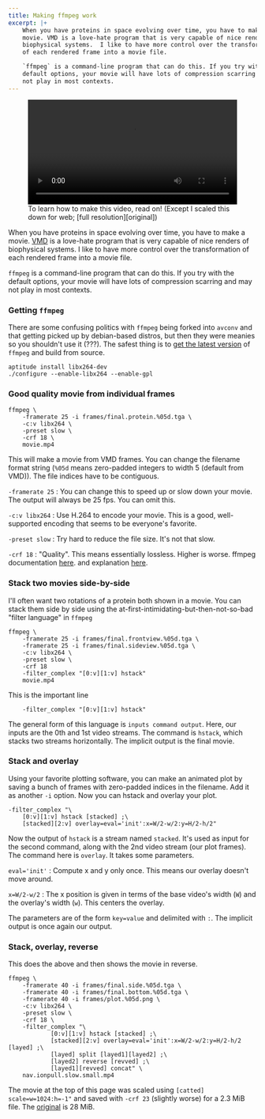 ```yaml
---
title: Making ffmpeg work
excerpt: |+
    When you have proteins in space evolving over time, you have to make a
    movie. VMD is a love-hate program that is very capable of nice renders of
    biophysical systems.  I like to have more control over the transformation
    of each rendered frame into a movie file.

    `ffmpeg` is a command-line program that can do this. If you try with the
    default options, your movie will have lots of compression scarring and may
    not play in most contexts.
---
```


<figure class="figure">
<video width="100%" controls>
    <source src="https://www.dropbox.com/s/j36tdxqcwv1k5yl/nav.ionpull.slow.small.mp4?dl=1" type="video/mp4">
Your browser does not support the video tag.
</video>
<figcaption class="figure-caption" markdown="1">
To learn how to make this video, read on!
(Except I scaled this down for web; [full resolution][original])
</figcaption>
</figure>

When you have proteins in space evolving over time, you have to make a
movie. [VMD] is a love-hate program that is very capable of nice renders of
biophysical systems.  I like to have more control over the transformation
of each rendered frame into a movie file.

`ffmpeg` is a command-line program that can do this. If you try with the
default options, your movie will have lots of compression scarring and may
not play in most contexts.

[VMD]: http://www.ks.uiuc.edu/Research/vmd/

### Getting `ffmpeg`

There are some confusing politics with `ffmpeg` being forked into `avconv`
and that getting picked up by debian-based distros, but then they were
meanies so you shouldn't use it (???). The safest thing is to [get the
latest version][ffmpeg] of `ffmpeg` and build from source.

    aptitude install libx264-dev
    ./configure --enable-libx264 --enable-gpl

[ffmpeg]: https://www.ffmpeg.org/

### Good quality movie from individual frames

    ffmpeg \
        -framerate 25 -i frames/final.protein.%05d.tga \
        -c:v libx264 \
        -preset slow \
        -crf 18 \
        movie.mp4

This will make a movie from VMD frames. You can change the filename format
string (`%05d` means zero-padded integers to width 5 (default from VMD)).
The file indices have to be contiguous.

`-framerate 25`
:   You can change this to speed up or slow down your movie. The output
    will always be 25 fps. You can omit this.

`-c:v libx264`
:   Use H.264 to encode your movie. This is a good, well-supported encoding
    that seems to be everyone's favorite.

`-preset slow`
:   Try hard to reduce the file size. It's not that slow.

`-crf 18`
:   "Quality". This means essentially lossless. Higher is worse.
    ffmpeg documentation
    [here](https://www.ffmpeg.org/ffmpeg-codecs.html#toc-Options-23).
    and explanation [here](http://slhck.info/articles/crf).

### Stack two movies side-by-side

I'll often want two rotations of a protein both shown in a movie. You can
stack them side by side using the at-first-intimidating-but-then-not-so-bad
"filter language" in `ffmpeg`


    ffmpeg \
        -framerate 25 -i frames/final.frontview.%05d.tga \
        -framerate 25 -i frames/final.sideview.%05d.tga \
        -c:v libx264 \
        -preset slow \
        -crf 18
        -filter_complex "[0:v][1:v] hstack"
        movie.mp4

This is the important line

        -filter_complex "[0:v][1:v] hstack"

The general form of this language is `inputs command output`. Here, our
inputs are the 0th and 1st video streams. The command is `hstack`, which
stacks two streams horizontally. The implicit output is the final movie.

### Stack and overlay

Using your favorite plotting software, you can make an animated plot by
saving a bunch of frames with zero-padded indices in the filename. Add it
as another `-i` option. Now you can hstack and overlay your plot.

    -filter_complex "\
        [0:v][1:v] hstack [stacked] ;\
        [stacked][2:v] overlay=eval='init':x=W/2-w/2:y=H/2-h/2"

Now the output of `hstack` is a stream named `stacked`. It's used as input
for the second command, along with the 2nd video stream (our plot frames).
The command here is `overlay`. It takes some parameters.

`eval='init'`
:   Compute x and y only once. This means our overlay doesn't move around.

`x=W/2-w/2`
:   The x position is given in terms of the base video's width (`W`) and
    the overlay's width (`w`). This centers the overlay.

The parameters are of the form `key=value` and delimited with `:`. The
implicit output is once again our output.


### Stack, overlay, reverse

This does the above and then shows the movie in reverse.

    ffmpeg \
        -framerate 40 -i frames/final.side.%05d.tga \
        -framerate 40 -i frames/final.bottom.%05d.tga \
        -framerate 40 -i frames/plot.%05d.png \
        -c:v libx264 \
        -preset slow \
        -crf 18 \
        -filter_complex "\
                [0:v][1:v] hstack [stacked] ;\
                [stacked][2:v] overlay=eval='init':x=W/2-w/2:y=H/2-h/2 [layed] ;\
                [layed] split [layed1][layed2] ;\
                [layed2] reverse [revved] ;\
                [layed1][revved] concat" \
        nav.ionpull.slow.small.mp4

The movie at the top of this page was scaled using `[catted]
scale=w=1024:h=-1"` and saved with `-crf 23` (slightly worse) for a 2.3 MiB
file. The [original] is 28 MiB.

[original]: https://www.dropbox.com/s/1lzuew0ngfhptjf/nav.ionpull.slow.mp4?dl=1
